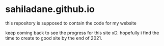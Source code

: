 # sahiladane.github.io
this repository is supposed to contain the code for my website

keep coming back to see the progress for this site xD. hopefully i find the time to create to good site by the end of 2021. 
